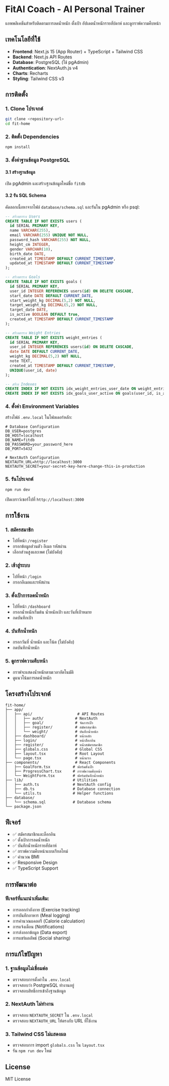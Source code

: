# FitAI Coach - AI Personal Trainer

แอพพลิเคชันสำหรับติดตามการลดน้ำหนัก ตั้งเป้า อัปเดตน้ำหนักรายสัปดาห์ และดูกราฟความคืบหน้า

## เทคโนโลยีที่ใช้

- **Frontend**: Next.js 15 (App Router) + TypeScript + Tailwind CSS
- **Backend**: Next.js API Routes
- **Database**: PostgreSQL (ใช้ pgAdmin)
- **Authentication**: NextAuth.js v4
- **Charts**: Recharts
- **Styling**: Tailwind CSS v3

## การติดตั้ง

### 1. Clone โปรเจกต์
```bash
git clone <repository-url>
cd fit-home
```

### 2. ติดตั้ง Dependencies
```bash
npm install
```

### 3. ตั้งค่าฐานข้อมูล PostgreSQL

#### 3.1 สร้างฐานข้อมูล
เปิด pgAdmin และสร้างฐานข้อมูลใหม่ชื่อ `fitdb`

#### 3.2 รัน SQL Schema
คัดลอกเนื้อหาจากไฟล์ `database/schema.sql` และรันใน pgAdmin หรือ psql:

```sql
-- สร้างตาราง Users
CREATE TABLE IF NOT EXISTS users (
  id SERIAL PRIMARY KEY,
  name VARCHAR(255),
  email VARCHAR(255) UNIQUE NOT NULL,
  password_hash VARCHAR(255) NOT NULL,
  height_cm INTEGER,
  gender VARCHAR(10),
  birth_date DATE,
  created_at TIMESTAMP DEFAULT CURRENT_TIMESTAMP,
  updated_at TIMESTAMP DEFAULT CURRENT_TIMESTAMP
);

-- สร้างตาราง Goals
CREATE TABLE IF NOT EXISTS goals (
  id SERIAL PRIMARY KEY,
  user_id INTEGER REFERENCES users(id) ON DELETE CASCADE,
  start_date DATE DEFAULT CURRENT_DATE,
  start_weight_kg DECIMAL(5,2) NOT NULL,
  target_weight_kg DECIMAL(5,2) NOT NULL,
  target_date DATE,
  is_active BOOLEAN DEFAULT true,
  created_at TIMESTAMP DEFAULT CURRENT_TIMESTAMP
);

-- สร้างตาราง Weight Entries
CREATE TABLE IF NOT EXISTS weight_entries (
  id SERIAL PRIMARY KEY,
  user_id INTEGER REFERENCES users(id) ON DELETE CASCADE,
  date DATE DEFAULT CURRENT_DATE,
  weight_kg DECIMAL(5,2) NOT NULL,
  note TEXT,
  created_at TIMESTAMP DEFAULT CURRENT_TIMESTAMP,
  UNIQUE(user_id, date)
);

-- สร้าง Indexes
CREATE INDEX IF NOT EXISTS idx_weight_entries_user_date ON weight_entries(user_id, date);
CREATE INDEX IF NOT EXISTS idx_goals_user_active ON goals(user_id, is_active);
```

### 4. ตั้งค่า Environment Variables

สร้างไฟล์ `.env.local` ในโฟลเดอร์หลัก:

```env
# Database Configuration
DB_USER=postgres
DB_HOST=localhost
DB_NAME=fitdb
DB_PASSWORD=your_password_here
DB_PORT=5432

# NextAuth Configuration
NEXTAUTH_URL=http://localhost:3000
NEXTAUTH_SECRET=your-secret-key-here-change-this-in-production
```

### 5. รันโปรเจกต์
```bash
npm run dev
```

เปิดเบราว์เซอร์ไปที่ `http://localhost:3000`

## การใช้งาน

### 1. สมัครสมาชิก
- ไปที่หน้า `/register`
- กรอกข้อมูลส่วนตัว อีเมล รหัสผ่าน
- เลือกส่วนสูงและเพศ (ไม่บังคับ)

### 2. เข้าสู่ระบบ
- ไปที่หน้า `/login`
- กรอกอีเมลและรหัสผ่าน

### 3. ตั้งเป้าการลดน้ำหนัก
- ไปที่หน้า `/dashboard`
- กรอกน้ำหนักเริ่มต้น น้ำหนักเป้า และวันที่เป้าหมาย
- กดบันทึกเป้า

### 4. บันทึกน้ำหนัก
- กรอกวันที่ น้ำหนัก และโน้ต (ไม่บังคับ)
- กดบันทึกน้ำหนัก

### 5. ดูกราฟความคืบหน้า
- กราฟจะแสดงน้ำหนักตามเวลาอัตโนมัติ
- ดูแนวโน้มการลดน้ำหนัก

## โครงสร้างโปรเจกต์

```
fit-home/
├── app/
│   ├── api/                    # API Routes
│   │   ├── auth/              # NextAuth
│   │   ├── goal/              # จัดการเป้า
│   │   ├── register/          # สมัครสมาชิก
│   │   └── weight/            # บันทึกน้ำหนัก
│   ├── dashboard/             # หน้าหลัก
│   ├── login/                 # หน้าล็อกอิน
│   ├── register/              # หน้าสมัครสมาชิก
│   ├── globals.css            # Global CSS
│   ├── layout.tsx             # Root Layout
│   └── page.tsx               # หน้าแรก
├── components/                # React Components
│   ├── GoalForm.tsx          # ฟอร์มตั้งเป้า
│   ├── ProgressChart.tsx     # กราฟความคืบหน้า
│   └── WeightForm.tsx        # ฟอร์มบันทึกน้ำหนัก
├── lib/                      # Utilities
│   ├── auth.ts               # NextAuth config
│   ├── db.ts                 # Database connection
│   └── utils.ts              # Helper functions
├── database/
│   └── schema.sql            # Database schema
└── package.json
```

## ฟีเจอร์

- ✅ สมัครสมาชิกและล็อกอิน
- ✅ ตั้งเป้าการลดน้ำหนัก
- ✅ บันทึกน้ำหนักรายสัปดาห์
- ✅ กราฟความคืบหน้าแบบเรียลไทม์
- ✅ คำนวณ BMI
- ✅ Responsive Design
- ✅ TypeScript Support

## การพัฒนาต่อ

### ฟีเจอร์ที่แนะนำเพิ่มเติม:
- การออกกำลังกาย (Exercise tracking)
- การบันทึกอาหาร (Meal logging)
- การคำนวณแคลอรี (Calorie calculation)
- การแจ้งเตือน (Notifications)
- การส่งออกข้อมูล (Data export)
- การแชร์ผลลัพธ์ (Social sharing)

## การแก้ไขปัญหา

### 1. ฐานข้อมูลไม่เชื่อมต่อ
- ตรวจสอบการตั้งค่าใน `.env.local`
- ตรวจสอบว่า PostgreSQL ทำงานอยู่
- ตรวจสอบสิทธิ์การเข้าถึงฐานข้อมูล

### 2. NextAuth ไม่ทำงาน
- ตรวจสอบ `NEXTAUTH_SECRET` ใน `.env.local`
- ตรวจสอบ `NEXTAUTH_URL` ให้ตรงกับ URL ที่ใช้งาน

### 3. Tailwind CSS ไม่แสดงผล
- ตรวจสอบการ import `globals.css` ใน `layout.tsx`
- รัน `npm run dev` ใหม่

## License

MIT License
